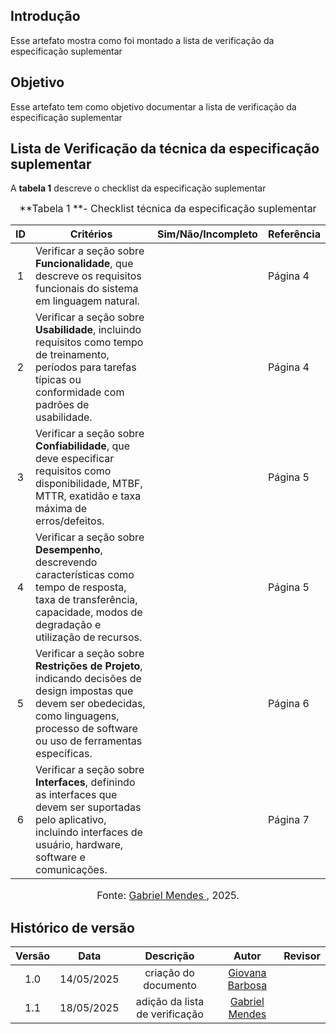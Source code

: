 ## Introdução

Esse artefato mostra como foi montado a lista de verificação da especificação suplementar

## Objetivo

Esse artefato tem como objetivo documentar a lista de verificação da especificação suplementar

## Lista de Verificação da técnica da especificação suplementar

A **tabela 1** descreve o checklist da especificação suplementar

<font size="3"><p style="text-align: center">**Tabela 1 **- Checklist técnica da especificação suplementar </p></font>

| ID | Critérios | Sim/Não/Incompleto | Referência |
| :-: | --- | :---: | --- |
| 1 | Verificar a seção sobre **Funcionalidade**, que descreve os requisitos funcionais do sistema em linguagem natural. |  | Página 4 |
| 2 | Verificar a seção sobre **Usabilidade**, incluindo requisitos como tempo de treinamento, períodos para tarefas típicas ou conformidade com padrões de usabilidade. |  | Página 4 |
| 3 | Verificar a seção sobre **Confiabilidade**, que deve especificar requisitos como disponibilidade, MTBF, MTTR, exatidão e taxa máxima de erros/defeitos. |  | Página 5 |
| 4 | Verificar a seção sobre **Desempenho**, descrevendo características como tempo de resposta, taxa de transferência, capacidade, modos de degradação e utilização de recursos. |  | Página 5 |
| 5 | Verificar a seção sobre **Restrições de Projeto**, indicando decisões de design impostas que devem ser obedecidas, como linguagens, processo de software ou uso de ferramentas específicas. |  | Página 6 |
| 6 | Verificar a seção sobre **Interfaces**, definindo as interfaces que devem ser suportadas pelo aplicativo, incluindo interfaces de usuário, hardware, software e comunicações. |  | Página 7 |

<font size="3"><p style="text-align: center">Fonte: [Gabriel Mendes ](https://github.com/gbevi), 2025.</p></font>

## Histórico de versão

| Versão |    Data    |       Descrição        |                     Autor                      |                  Revisor                   |
| :----: | :--------: | :--------------------: | :--------------------------------------------: | :----------------------------------------: |
|  1.0   | 14/05/2025 | criação do documento |  [Giovana Barbosa](https://github.com/gio221)   | |
|  1.1   | 18/05/2025 | adição da lista de verificação |  [Gabriel Mendes](https://github.com/gbevi)   | |